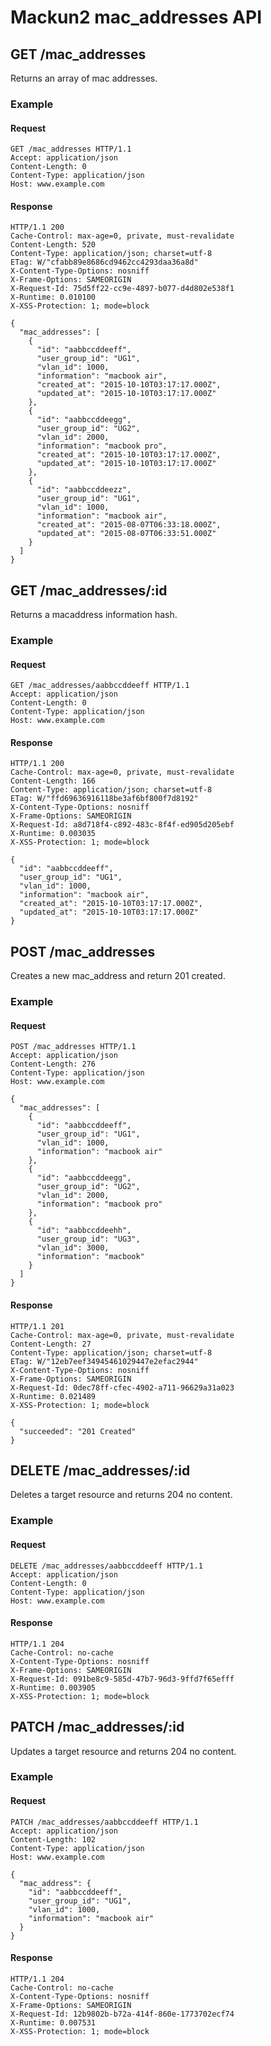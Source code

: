 
# Mackun2 mac_addresses API


## GET /mac_addresses
Returns an array of mac addresses.


### Example

#### Request
```
GET /mac_addresses HTTP/1.1
Accept: application/json
Content-Length: 0
Content-Type: application/json
Host: www.example.com
```

#### Response
```
HTTP/1.1 200
Cache-Control: max-age=0, private, must-revalidate
Content-Length: 520
Content-Type: application/json; charset=utf-8
ETag: W/"cfabb89e8686cd9462cc4293daa36a8d"
X-Content-Type-Options: nosniff
X-Frame-Options: SAMEORIGIN
X-Request-Id: 75d5ff22-cc9e-4897-b077-d4d802e538f1
X-Runtime: 0.010100
X-XSS-Protection: 1; mode=block

{
  "mac_addresses": [
    {
      "id": "aabbccddeeff",
      "user_group_id": "UG1",
      "vlan_id": 1000,
      "information": "macbook air",
      "created_at": "2015-10-10T03:17:17.000Z",
      "updated_at": "2015-10-10T03:17:17.000Z"
    },
    {
      "id": "aabbccddeegg",
      "user_group_id": "UG2",
      "vlan_id": 2000,
      "information": "macbook pro",
      "created_at": "2015-10-10T03:17:17.000Z",
      "updated_at": "2015-10-10T03:17:17.000Z"
    },
    {
      "id": "aabbccddeezz",
      "user_group_id": "UG1",
      "vlan_id": 1000,
      "information": "macbook air",
      "created_at": "2015-08-07T06:33:18.000Z",
      "updated_at": "2015-08-07T06:33:51.000Z"
    }
  ]
}
```




## GET /mac_addresses/:id
Returns a macaddress information hash.


### Example

#### Request
```
GET /mac_addresses/aabbccddeeff HTTP/1.1
Accept: application/json
Content-Length: 0
Content-Type: application/json
Host: www.example.com
```

#### Response
```
HTTP/1.1 200
Cache-Control: max-age=0, private, must-revalidate
Content-Length: 166
Content-Type: application/json; charset=utf-8
ETag: W/"ffd69636916118be3af6bf800f7d8192"
X-Content-Type-Options: nosniff
X-Frame-Options: SAMEORIGIN
X-Request-Id: a8d718f4-c892-483c-8f4f-ed905d205ebf
X-Runtime: 0.003035
X-XSS-Protection: 1; mode=block

{
  "id": "aabbccddeeff",
  "user_group_id": "UG1",
  "vlan_id": 1000,
  "information": "macbook air",
  "created_at": "2015-10-10T03:17:17.000Z",
  "updated_at": "2015-10-10T03:17:17.000Z"
}
```




## POST /mac_addresses
Creates a new mac_address and return 201 created.


### Example

#### Request
```
POST /mac_addresses HTTP/1.1
Accept: application/json
Content-Length: 276
Content-Type: application/json
Host: www.example.com

{
  "mac_addresses": [
    {
      "id": "aabbccddeeff",
      "user_group_id": "UG1",
      "vlan_id": 1000,
      "information": "macbook air"
    },
    {
      "id": "aabbccddeegg",
      "user_group_id": "UG2",
      "vlan_id": 2000,
      "information": "macbook pro"
    },
    {
      "id": "aabbccddeehh",
      "user_group_id": "UG3",
      "vlan_id": 3000,
      "information": "macbook"
    }
  ]
}
```

#### Response
```
HTTP/1.1 201
Cache-Control: max-age=0, private, must-revalidate
Content-Length: 27
Content-Type: application/json; charset=utf-8
ETag: W/"12eb7eef34945461029447e2efac2944"
X-Content-Type-Options: nosniff
X-Frame-Options: SAMEORIGIN
X-Request-Id: 0dec78ff-cfec-4902-a711-96629a31a023
X-Runtime: 0.021489
X-XSS-Protection: 1; mode=block

{
  "succeeded": "201 Created"
}
```





## DELETE /mac_addresses/:id
Deletes a target resource and returns 204 no content.


### Example

#### Request
```
DELETE /mac_addresses/aabbccddeeff HTTP/1.1
Accept: application/json
Content-Length: 0
Content-Type: application/json
Host: www.example.com
```

#### Response
```
HTTP/1.1 204
Cache-Control: no-cache
X-Content-Type-Options: nosniff
X-Frame-Options: SAMEORIGIN
X-Request-Id: 091be8c9-585d-47b7-96d3-9ffd7f65efff
X-Runtime: 0.003905
X-XSS-Protection: 1; mode=block
```


## PATCH /mac_addresses/:id
Updates a target resource and returns 204 no content.


### Example

#### Request
```
PATCH /mac_addresses/aabbccddeeff HTTP/1.1
Accept: application/json
Content-Length: 102
Content-Type: application/json
Host: www.example.com

{
  "mac_address": {
    "id": "aabbccddeeff",
    "user_group_id": "UG1",
    "vlan_id": 1000,
    "information": "macbook air"
  }
}
```

#### Response
```
HTTP/1.1 204
Cache-Control: no-cache
X-Content-Type-Options: nosniff
X-Frame-Options: SAMEORIGIN
X-Request-Id: 12b9802b-b72a-414f-860e-1773702ecf74
X-Runtime: 0.007531
X-XSS-Protection: 1; mode=block
```

